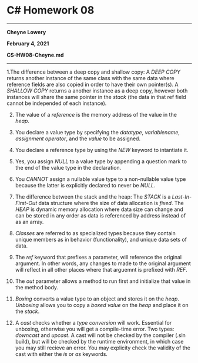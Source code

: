 # C# Homework 08

---

**Cheyne Lowery**

**February 4, 2021**

**CS-HW08-Cheyne.md**

---

1.The difference between a deep copy and shallow copy: A *DEEP COPY* returns another instance of the same class with the same data where reference fields are also copied in order to have their own pointer(s). A *SHALLOW COPY* returns a another instance as a deep copy, however both instances will share the same pointer in the *stack* (the data in that ref field cannot be independed of each instance).

2. The value of a *reference* is the memory address of the value in the *heap*.

3. You declare a value type by specifying the *datatype*, *variablename*, *assignment operator*, and the *value* to be assigned.

4. You declare a reference type by using the *NEW* keyword to intantiate it.

5. Yes, you assign *NULL* to a value type by appending a question mark to the end of the value type in the declaration.

6. You *CANNOT* assign a nullable value type to a non-nullable value type because the latter is explicitly declared to never be *NULL*.

7. The difference between the stack and the heap: The *STACK* is a *Last-In-First-Out* data structure where the size of data allocation is *fixed*. The *HEAP* is dynamic memory allocation where data size can change and can be stored in any order as data is referenced by address instead of as an array.

8. *Classes* are referred to as specialized types because they contain unique members as in behavior (functionality), and unique data sets of data.
 
9. The *ref* keyword that prefixes a parameter, will reference the original argument. In other words, any changes to made to the original argument will reflect in all other places where that arguemnt is prefixed with *REF*.

10. The *out* parameter allows a method to run first and initialize that value in the method body.

11. *Boxing* converts a value type to an object and stores it on the *heap*. *Unboxing* allows you to copy a *boxed value* on the *heap* and place it on the *stack*.

12. A *cast* checks whether a *type conversion* will work. Essential for unboxing, otherwise you will get a compile-time error. Two types: *downcast* and *upcast*. A cast will not be checked by the compiler (.sln build), but will be checked by the runtime environment, in which case you may still recieve an error. You may explicity check the validity of the cast with either the *is* or *as* keywords.